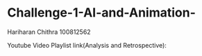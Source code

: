 # Challenge-1-AI-and-Animation-

Hariharan Chithra 100812562

Youtube Video Playlist link(Analysis and Retrospective): 
